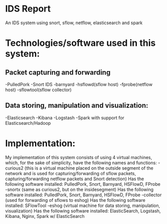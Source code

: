 # IDS Report
An IDS system using snort, sflow, netflow, elasticsearch and spark

# Technologies/software used in this system:
## Packet capturing and forwarding
-PulledPork
-Snort IDS
-barnyard
-hsflowd(sflow host)
-fprobe(netflow host)
-sflowtool(sflow collector)

## Data storing, manipulation and visualization:
-Elasticsearch
-Kibana
-Logstash
-Spark with support for Elasticsearch/Hadoop


# Implementation:
My implementation of this system consists of using 4 virtual machines, which, for the sake of simplicity, have the following names and functions:
-curious2 (this is a virtual machine placed on the outside segment of the network and is used for capturing/forwarding of sflow packets, capturing/forwarding netflow packets and Snort detection)
Has the following software installed:
PulledPork, Snort, Barnyard, HSFlowD, FProbe
-snortx (same as curious2, but on the insidesegment)
Has the following software installed:
PulledPork, Snort, Barnyard, HSFlowD, FProbe
-collector (used for forwarding of sflows to eshog)
Has the following software installed:
SFlowTool
-eshog (virtual machine for data storing, manipulation, visualization)
Has the following software installed:
ElasticSearch, Logstash, Kibana, Nginx, Spark w/ ElasticSearch


